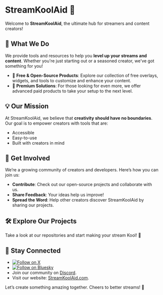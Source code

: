 # StreamKoolAid 🍹

Welcome to **StreamKoolAid**, the ultimate hub for streamers and content creators!

## 🎥 What We Do
We provide tools and resources to help you **level up your streams and content**. Whether you're just starting out or a seasoned creator, we've got something for you!

- 🚀 **Free & Open-Source Products**: Explore our collection of free overlays, widgets, and tools to customize and enhance your content.
- 💼 **Premium Solutions**: For those looking for even more, we offer advanced paid products to take your setup to the next level.

## 💡 Our Mission
At StreamKoolAid, we believe that **creativity should have no boundaries**. Our goal is to empower creators with tools that are:
- Accessible
- Easy-to-use
- Built with creators in mind

## 🌟 Get Involved
We’re a growing community of creators and developers. Here’s how you can join us:
- **Contribute**: Check out our open-source projects and collaborate with us.
- **Share Feedback**: Your ideas help us improve!
- **Spread the Word**: Help other creators discover StreamKoolAid by sharing our projects.

## 🛠 Explore Our Projects
Take a look at our repositories and start making your stream Kool! 🍹

## 👾 Stay Connected
- [![Follow on X](https://img.shields.io/badge/Follow%20on%20X-%231DA1F2?style=flat-square&logo=twitter&logoColor=white)](https://x.com/yourprofile)  
- [![Follow on Bluesky](https://img.shields.io/badge/Follow%20on%20Bluesky-%230A88E1?style=flat&logo=bluesky&logoColor=white)](https://bsky.app/profile/yourprofile)  
- Join our community on [Discord](#).
- Visit our website: [StreamKoolAid.com](#).

Let’s create something amazing together. Cheers to better streams! 🎉
